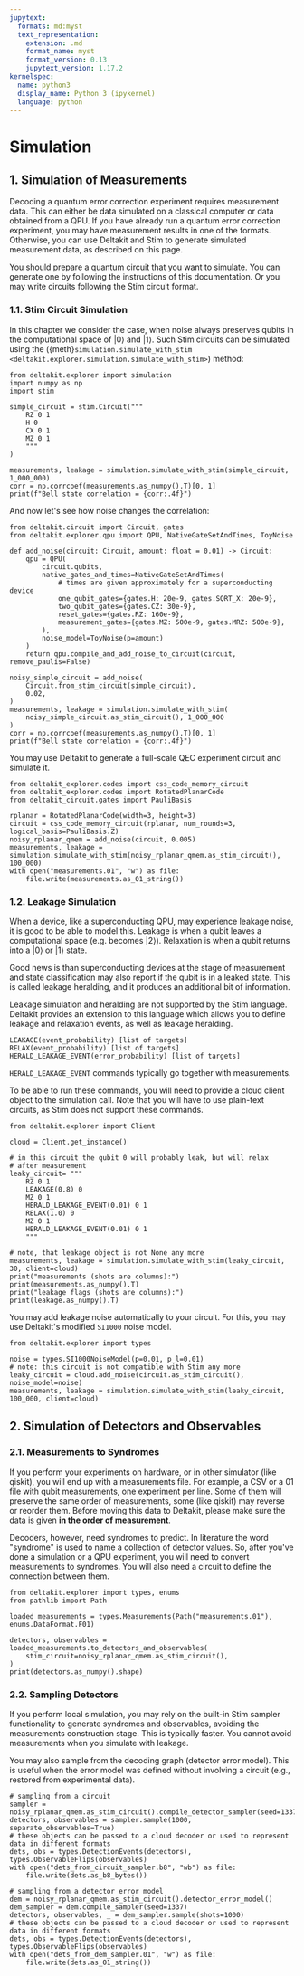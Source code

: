 ```yaml
---
jupytext:
  formats: md:myst
  text_representation:
    extension: .md
    format_name: myst
    format_version: 0.13
    jupytext_version: 1.17.2
kernelspec:
  name: python3
  display_name: Python 3 (ipykernel)
  language: python
---
```


# Simulation

## 1. Simulation of Measurements

Decoding a quantum error correction experiment requires measurement data.
This can either be data simulated on a classical computer or data obtained from a QPU. 
If you have already run a quantum error correction experiment,
you may have measurement results in one of the formats.
Otherwise, you can use Deltakit and Stim to generate simulated measurement data, as described on this page.

You should prepare a quantum circuit that you want to simulate.
You can generate one by following the instructions of this documentation.
Or you may write circuits following the Stim circuit format.

### 1.1. Stim Circuit Simulation

In this chapter we consider the case,
when noise always preserves qubits in the computational space of $\vert 0\rangle$ and $\vert 1\rangle$.
Such Stim circuits can be simulated using the ({meth}`simulation.simulate_with_stim <deltakit.explorer.simulation.simulate_with_stim>`) method:

```{code-cell} ipython3
from deltakit.explorer import simulation
import numpy as np
import stim

simple_circuit = stim.Circuit("""
    RZ 0 1
    H 0
    CX 0 1
    MZ 0 1
    """
)

measurements, leakage = simulation.simulate_with_stim(simple_circuit, 1_000_000)
corr = np.corrcoef(measurements.as_numpy().T)[0, 1]
print(f"Bell state correlation = {corr:.4f}")
```

And now let's see how noise changes the correlation:

```{code-cell} ipython3
from deltakit.circuit import Circuit, gates
from deltakit.explorer.qpu import QPU, NativeGateSetAndTimes, ToyNoise

def add_noise(circuit: Circuit, amount: float = 0.01) -> Circuit:
    qpu = QPU(
        circuit.qubits,
        native_gates_and_times=NativeGateSetAndTimes(
            # times are given approximately for a superconducting device
            one_qubit_gates={gates.H: 20e-9, gates.SQRT_X: 20e-9},
            two_qubit_gates={gates.CZ: 30e-9},
            reset_gates={gates.RZ: 160e-9},
            measurement_gates={gates.MZ: 500e-9, gates.MRZ: 500e-9},
        ),
        noise_model=ToyNoise(p=amount)
    )
    return qpu.compile_and_add_noise_to_circuit(circuit, remove_paulis=False)
```

```{code-cell} ipython3
noisy_simple_circuit = add_noise(
    Circuit.from_stim_circuit(simple_circuit),
    0.02,
)
measurements, leakage = simulation.simulate_with_stim(
    noisy_simple_circuit.as_stim_circuit(), 1_000_000
)
corr = np.corrcoef(measurements.as_numpy().T)[0, 1]
print(f"Bell state correlation = {corr:.4f}")
```

You may use Deltakit to generate a full-scale QEC experiment circuit and simulate it.

```{code-cell} ipython3
from deltakit_explorer.codes import css_code_memory_circuit
from deltakit_explorer.codes import RotatedPlanarCode
from deltakit_circuit.gates import PauliBasis

rplanar = RotatedPlanarCode(width=3, height=3)
circuit = css_code_memory_circuit(rplanar, num_rounds=3, logical_basis=PauliBasis.Z)
noisy_rplanar_qmem = add_noise(circuit, 0.005)
measurements, leakage = simulation.simulate_with_stim(noisy_rplanar_qmem.as_stim_circuit(), 100_000)
with open("measurements.01", "w") as file:
    file.write(measurements.as_01_string())
```

### 1.2. Leakage Simulation

When a device, like a superconducting QPU, may experience leakage noise,
it is good to be able to model this.
Leakage is when a qubit leaves a computational space (e.g. becomes $\vert 2\rangle$).
Relaxation is when a qubit returns into a $\vert 0\rangle$ or $\vert 1\rangle$ state.

Good news is than superconducting devices at the stage of measurement and
state classification may also report if the qubit is in a leaked state.
This is called leakage heralding, and it produces an additional bit of information.

Leakage simulation and heralding are not supported by the Stim language.
Deltakit provides an extension to this language
which allows you to define leakage and relaxation events, as well as leakage heralding.

```
LEAKAGE(event_probability) [list of targets]
RELAX(event_probability) [list of targets]
HERALD_LEAKAGE_EVENT(error_probability) [list of targets]  
```

`HERALD_LEAKAGE_EVENT` commands typically go together with measurements.

To be able to run these commands, you will need to provide a cloud client object to the simulation call.
Note that you will have to use plain-text circuits, as Stim does not support these commands.

```{code-cell} ipython3
from deltakit.explorer import Client

cloud = Client.get_instance()

# in this circuit the qubit 0 will probably leak, but will relax
# after measurement
leaky_circuit= """
    RZ 0 1
    LEAKAGE(0.8) 0
    MZ 0 1
    HERALD_LEAKAGE_EVENT(0.01) 0 1
    RELAX(1.0) 0
    MZ 0 1
    HERALD_LEAKAGE_EVENT(0.01) 0 1
    """

# note, that leakage object is not None any more
measurements, leakage = simulation.simulate_with_stim(leaky_circuit, 30, client=cloud)
print("measurements (shots are columns):")
print(measurements.as_numpy().T)
print("leakage flags (shots are columns):")
print(leakage.as_numpy().T)
```

You may add leakage noise automatically to your circuit. For this, you may use Deltakit's modified `SI1000` noise model.

```{code-cell} ipython3
from deltakit.explorer import types

noise = types.SI1000NoiseModel(p=0.01, p_l=0.01)
# note: this circuit is not compatible with Stim any more
leaky_circuit = cloud.add_noise(circuit.as_stim_circuit(), noise_model=noise)
measurements, leakage = simulation.simulate_with_stim(leaky_circuit, 100_000, client=cloud)
```

## 2. Simulation of Detectors and Observables

### 2.1. Measurements to Syndromes

If you perform your experiments on hardware, or in other simulator (like qiskit), you will end up with a measurements file.
For example, a CSV or a 01 file with qubit measurements, one experiment per line.
Some of them will preserve the same order of measurements, some (like qiskit) may reverse or reorder them.
Before moving this data to Deltakit, please make sure the data is given **in the order of measurement**.

Decoders, however, need syndromes to predict.
In literature the word "syndrome" is used to name a collection of detector values.
So, after you've done a simulation or a QPU experiment,
you will need to convert measurements to syndromes.
You will also need a circuit to define the connection between them.

```{code-cell} ipython3
from deltakit.explorer import types, enums
from pathlib import Path

loaded_measurements = types.Measurements(Path("measurements.01"), enums.DataFormat.F01)

detectors, observables = loaded_measurements.to_detectors_and_observables(
    stim_circuit=noisy_rplanar_qmem.as_stim_circuit(),
)
print(detectors.as_numpy().shape)
```

### 2.2. Sampling Detectors

If you perform local simulation, you may rely on the built-in Stim sampler functionality
to generate syndromes and observables, avoiding the measurements construction stage. This is
typically faster. You cannot avoid measurements when you simulate with leakage.

You may also sample from the decoding graph (detector error model). This is useful
when the error model was defined without involving a circuit (e.g., restored from experimental data).

```{code-cell} ipython3
# sampling from a circuit
sampler = noisy_rplanar_qmem.as_stim_circuit().compile_detector_sampler(seed=1337)
detectors, observables = sampler.sample(1000, separate_observables=True)
# these objects can be passed to a cloud decoder or used to represent data in different formats
dets, obs = types.DetectionEvents(detectors), types.ObservableFlips(observables)
with open("dets_from_circuit_sampler.b8", "wb") as file:
    file.write(dets.as_b8_bytes())

# sampling from a detector error model
dem = noisy_rplanar_qmem.as_stim_circuit().detector_error_model()
dem_sampler = dem.compile_sampler(seed=1337)
detectors, observables, _ = dem_sampler.sample(shots=1000)
# these objects can be passed to a cloud decoder or used to represent data in different formats
dets, obs = types.DetectionEvents(detectors), types.ObservableFlips(observables)
with open("dets_from_dem_sampler.01", "w") as file:
    file.write(dets.as_01_string())
```
